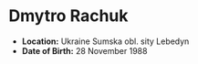# Dmytro Rachuk

- **Location:** Ukraine Sumska obl. sity Lebedyn
- **Date of Birth:** 28 November 1988